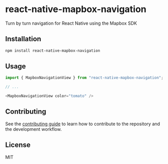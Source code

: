 # react-native-mapbox-navigation

Turn by turn navigation for React Native using the Mapbox SDK

## Installation

```sh
npm install react-native-mapbox-navigation
```

## Usage

```js
import { MapboxNavigationView } from "react-native-mapbox-navigation";

// ...

<MapboxNavigationView color="tomato" />
```

## Contributing

See the [contributing guide](CONTRIBUTING.md) to learn how to contribute to the repository and the development workflow.

## License

MIT
